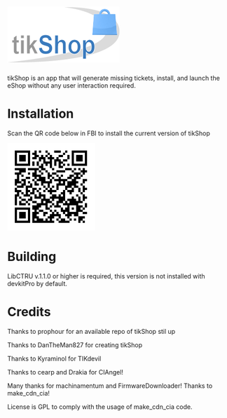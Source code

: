 # ![tikShop](https://raw.githubusercontent.com/Brewer3DS/tikShop/master/banner.png)
tikShop is an app that will generate missing tickets, install, and launch the eShop without any user interaction required.

# Installation
Scan the QR code below in FBI to install the current version of tikShop

![tikShop QR Code](https://raw.githubusercontent.com/Brewer3DS/tikShop/master/qr_code.png)

# Building
LibCTRU v.1.1.0 or higher is required, this version is not installed with devkitPro by default.

# Credits
Thanks to prophour for an available repo of tikShop stil up

Thanks to DanTheMan827 for creating tikShop

Thanks to Kyraminol for TIKdevil

Thanks to cearp and Drakia for CIAngel!

Many thanks for machinamentum and FirmwareDownloader! Thanks to make_cdn_cia!

License is GPL to comply with the usage of make_cdn_cia code.
